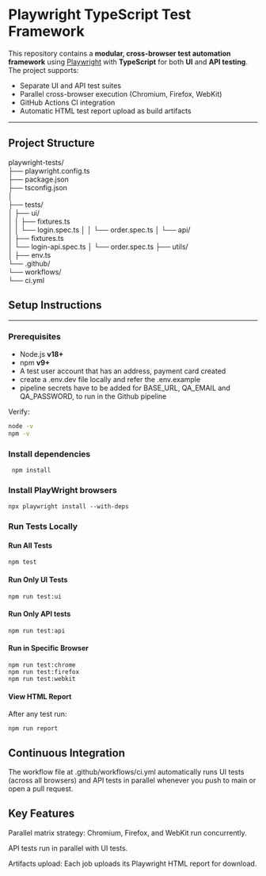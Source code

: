 # Playwright TypeScript Test Framework

This repository contains a **modular, cross-browser test automation framework** using [Playwright](https://playwright.dev/) with **TypeScript** for both **UI** and **API testing**.  
The project supports:
- Separate UI and API test suites
- Parallel cross-browser execution (Chromium, Firefox, WebKit)
- GitHub Actions CI integration
- Automatic HTML test report upload as build artifacts

---

## Project Structure

playwright-tests/  
├── playwright.config.ts  
├── package.json  
├── tsconfig.json  
│  
├── tests/  
│ ├── ui/  
│ │ ├── fixtures.ts  
│ │ └── login.spec.ts
│ │ └── order.spec.ts
│ └── api/  
│ ├── fixtures.ts  
│ └── login-api.spec.ts
│ └── order.spec.ts
├── utils/  
│ ├── env.ts  
└── .github/  
└── workflows/  
└── ci.yml  


## Setup Instructions

---
### Prerequisites
- Node.js **v18+**
- npm **v9+**
- A test user account that has an address, payment card created
- create a .env.dev file locally and refer the .env.example
- pipeline secrets have to be added for BASE_URL, QA_EMAIL and QA_PASSWORD, to run in the Github pipeline

Verify:
```bash
node -v
npm -v
```

### Install dependencies
``` npm install```

### Install PlayWright browsers
```
npx playwright install --with-deps
```
### Run Tests Locally
#### Run All Tests
```
npm test
```
#### Run Only UI Tests
```
npm run test:ui

```
#### Run Only API tests
```
npm run test:api
```
#### Run in Specific Browser
```
npm run test:chrome
npm run test:firefox
npm run test:webkit

```
#### View HTML Report
After any test run:
```
npm run report

```

## Continuous Integration
The workflow file at
.github/workflows/ci.yml
automatically runs UI tests (across all browsers) and API tests in parallel whenever you push to main or open a pull request.  


## Key Features

Parallel matrix strategy: Chromium, Firefox, and WebKit run concurrently.  

API tests run in parallel with UI tests.  

Artifacts upload: Each job uploads its Playwright HTML report for download.  